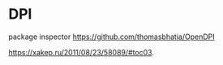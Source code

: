 DPI
===

package inspector
https://github.com/thomasbhatia/OpenDPI

https://xakep.ru/2011/08/23/58089/#toc03.